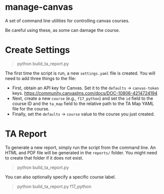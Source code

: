 # manage-canvas
A set of command line utilities for controlling canvas courses.

Be careful using these, as some can damage the course.

# Create Settings

> python build_ta_report.py

The first time the script is run, a new `settings.yaml` file is created. You will need to add three things to the file:

* First, obtain an API key for Canvas. Set it to the `defaults` -> `canvas-token` keys. https://community.canvaslms.com/docs/DOC-10806-4214724194
* Next, create a new `course` (e.g., `f17_python`) and set the `id` field to the course ID and the `ta_map` field to the relative path to the TA Map YAML file for the course.
* Finally, set the `defaults` -> `course` value to the course you just created.

# TA Report

To generate a new report, simply run the script from the command line. An HTML and PDF file will be generated in the `reports/` folder. You might need to create that folder if it does not exist.

> python build_ta_report.py

You can also optionally specify a specific course label.

> python build_ta_report.py f17_python